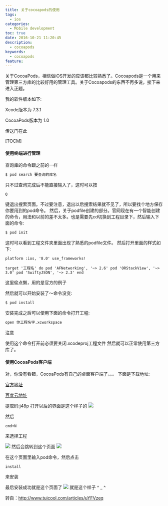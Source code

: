 ```yaml
---
title: 关于cocoapods的使用
tags:
  - ios
categories:
  - Mobile development
toc: true
date: 2016-10-21 11:20:45
description: 
  - cocoapods
keywords:
  - cocoapods
feature:
---
```


关于CocoaPods，相信做iOS开发的应该都比较熟悉了。Cocoapods是一个用来管理第三方库的比较好用的管理工具。关于Cocoapods的东西不再多说，接下来进入正题。

我的软件版本如下:

Xcode版本为 7.3.1

CocoaPods版本为 1.0

传送门在此

[TOCM]
<!-- more -->

#### 使用终端进行管理

查询库的命令跟之前的一样
``` bash
$ pod search 要查询的库名
```
只不过查询完成后不能直接输入了，这时可以按
```
Q
```
键退出搜索页面。不过要注意，退出以后搜索结果就不见了，所以要找个地方保存你要用到的pod命令。 然后，关于podfile创建的部分。官网现在有一个智能创建的命令，用法和以前的差不太多。也是需要先cd切换到工程目录下，然后输入下面的命令:
``` bash
$ pod init
```
这时可以看到工程文件夹里面出现了熟悉的podfile文件。 然后打开里面的样式如下:

``` 
platform :ios, '8.0' use_frameworks!

target '工程名' do pod 'AFNetworking', '~> 2.6' pod 'ORStackView', '~> 3.0' pod 'SwiftyJSON', '~> 2.3' end 
```

这里偷点懒，用的是官方的例子

然后就可以开始安装了～命令没变:
``` bash
$ pod install
```
安装完成之后可以使用下面的命令打开工程:
``` bash
open 你工程名字.xcworkspace
```
注意

使用这个命令打开前必须要关闭.xcodeproj工程文件
然后就可以正常使用第三方库了。

#### 使用CocoaPods客户端

对，你没有看错，CocoaPods有自己的桌面客户端了。。。 下面是下载地址:

[官方地址](https://cocoapods.org/app)

[百度云地址](http://pan.baidu.com/s/1hrH0KT2)

提取码:j48p
打开以后的界面是这个样子的
![](http://img2.tuicool.com/JFFvueY.jpg!web)

然后
```
cmd+N
```
来选择工程

![](http://img0.tuicool.com/36nummi.jpg!web)
然后会跳转到这个页面
![](http://img0.tuicool.com/qABFjqu.jpg!web)

在这个页面里输入pod命令，然后点击
```
install
```
来安装

最后安装成功就是这个页面了 
![](http://img1.tuicool.com/v2eAjma.jpg!web)
就是这个样子 ^ _ ^

转自：http://www.tuicool.com/articles/uYFVzeq